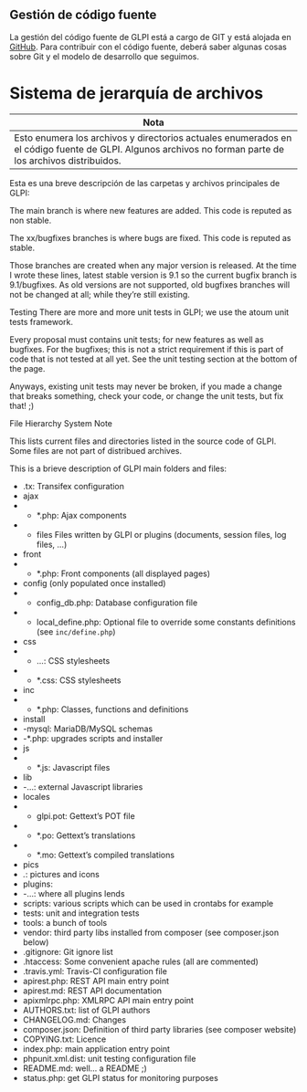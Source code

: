 ## Gestión de código fuente
La gestión del código fuente de GLPI está a cargo de GIT y está alojada en [GitHub](https://github.com/glpi-project/glpi).
Para contribuir con el código fuente, deberá saber algunas cosas sobre Git y el modelo de desarrollo que seguimos.
# Sistema de jerarquía de archivos
|Nota|
|----|
|Esto enumera los archivos y directorios actuales enumerados en el código fuente de GLPI. Algunos archivos no forman parte de los archivos distribuidos.|
Esta es una breve descripción de las carpetas y archivos principales de GLPI:


The main branch is where new features are added. This code is reputed as non stable.

The xx/bugfixes branches is where bugs are fixed. This code is reputed as stable.

Those branches are created when any major version is released. At the time I wrote these lines, latest stable version is 9.1 so the current bugfix branch is 9.1/bugfixes. As old versions are not supported, old bugfixes branches will not be changed at all; while they’re still existing.

Testing
There are more and more unit tests in GLPI; we use the atoum unit tests framework.

Every proposal must contains unit tests; for new features as well as bugfixes. For the bugfixes; this is not a strict requirement if this is part of code that is not tested at all yet. See the unit testing section at the bottom of the page.

Anyways, existing unit tests may never be broken, if you made a change that breaks something, check your code, or change the unit tests, but fix that! ;)

File Hierarchy System
Note

This lists current files and directories listed in the source code of GLPI. Some files are not part of distribued archives.

This is a brieve description of GLPI main folders and files:

 - .tx: Transifex configuration
 - ajax
 - - *.php: Ajax components
 - - files Files written by GLPI or plugins (documents, session files, log files, …)
 - front
 - - *.php: Front components (all displayed pages)
 - config (only populated once installed)
 - - config_db.php: Database configuration file
 - - local_define.php: Optional file to override some constants definitions (see `inc/define.php`)
 - css
 - - …: CSS stylesheets
 - - *.css: CSS stylesheets
 - inc
 - - *.php: Classes, functions and definitions
 - install
 - -mysql: MariaDB/MySQL schemas
 - -*.php: upgrades scripts and installer
 - js
 - - *.js: Javascript files
 - lib
 - -…: external Javascript libraries
 - locales
 - - glpi.pot: Gettext’s POT file
 - - *.po: Gettext’s translations
 - - *.mo: Gettext’s compiled translations
 - pics
 - *.*: pictures and icons
 - plugins:
 - -…: where all plugins lends
 - scripts: various scripts which can be used in crontabs for example
 - tests: unit and integration tests
 - tools: a bunch of tools
 - vendor: third party libs installed from composer (see composer.json below)
 - .gitignore: Git ignore list
 - .htaccess: Some convenient apache rules (all are commented)
 - .travis.yml: Travis-CI configuration file
 - apirest.php: REST API main entry point
 - apirest.md: REST API documentation
 - apixmlrpc.php: XMLRPC API main entry point
 - AUTHORS.txt: list of GLPI authors
 - CHANGELOG.md: Changes
 - composer.json: Definition of third party libraries (see composer website)
 - COPYING.txt: Licence
 - index.php: main application entry point
 - phpunit.xml.dist: unit testing configuration file
 - README.md: well… a README ;)
 - status.php: get GLPI status for monitoring purposes
 